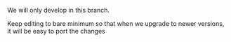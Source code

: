 We will only develop in this branch.


Keep editing to bare minimum so that when we upgrade to newer versions, it will be easy to port the changes